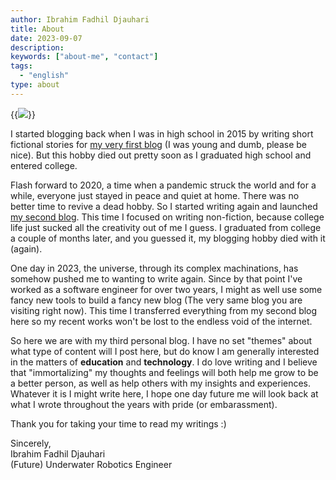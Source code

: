 ```yaml
---
author: Ibrahim Fadhil Djauhari
title: About
date: 2023-09-07
description:
keywords: ["about-me", "contact"]
tags: 
  - "english"
type: about
---
```


{{<img caption="Hello there!"
src="/ibra.jpg" >}}

I started blogging back when I was in high school in 2015 by writing short fictional stories for [my very first blog](http://simpleminded-thinker.blogspot.com/) (I was young and dumb, please be nice). But this hobby died out pretty soon as I graduated high school and entered college.

Flash forward to 2020, a time when a pandemic struck the world and for a while, everyone just stayed in peace and quiet at home. There was no better time to revive a dead hobby. So I started writing again and launched [my second blog](https://ibrafdj.wordpress.com/). This time I focused on writing non-fiction, because college life just sucked all the creativity out of me I guess. I graduated from college a couple of months later, and you guessed it, my blogging hobby died with it (again).

One day in 2023, the universe, through its complex machinations, has somehow pushed me to wanting to write again. Since by that point I've worked as a software engineer for over two years, I might as well use some fancy new tools to build a fancy new blog (The very same blog you are visiting right now). This time I transferred everything from my second blog here so my recent works won't be lost to the endless void of the internet.

So here we are with my third personal blog. I have no set "themes" about what type of content will I post here, but do know I am generally interested in the matters of **education** and **technology**. I do love writing and I believe that "immortalizing" my thoughts and feelings will both help me grow to be a better person, as well as help others with my insights and experiences. Whatever it is I might write here, I hope one day future me will look back at what I wrote throughout the years with pride (or embarassment). 

Thank you for taking your time to read my writings :)

Sincerely,\
Ibrahim Fadhil Djauhari\
(Future) Underwater Robotics Engineer
